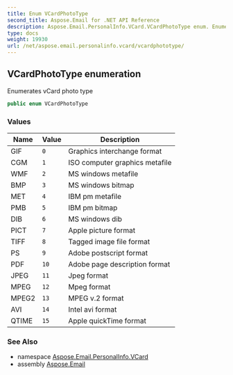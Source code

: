 ```yaml
---
title: Enum VCardPhotoType
second_title: Aspose.Email for .NET API Reference
description: Aspose.Email.PersonalInfo.VCard.VCardPhotoType enum. Enumerates vCard photo type
type: docs
weight: 19930
url: /net/aspose.email.personalinfo.vcard/vcardphototype/
---
```

## VCardPhotoType enumeration

Enumerates vCard photo type

```csharp
public enum VCardPhotoType
```

### Values

| Name | Value | Description |
| --- | --- | --- |
| GIF | `0` | Graphics interchange format |
| CGM | `1` | ISO computer graphics metafile |
| WMF | `2` | MS windows metafile |
| BMP | `3` | MS windows bitmap |
| MET | `4` | IBM pm metafile |
| PMB | `5` | IBM pm bitmap |
| DIB | `6` | MS windows dib |
| PICT | `7` | Apple picture format |
| TIFF | `8` | Tagged image file format |
| PS | `9` | Adobe postscript format |
| PDF | `10` | Adobe page description format |
| JPEG | `11` | Jpeg format |
| MPEG | `12` | Mpeg format |
| MPEG2 | `13` | MPEG v.2 format |
| AVI | `14` | Intel avi format |
| QTIME | `15` | Apple quickTime format |

### See Also

* namespace [Aspose.Email.PersonalInfo.VCard](../../aspose.email.personalinfo.vcard/)
* assembly [Aspose.Email](../../)



